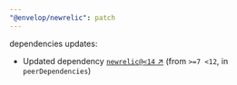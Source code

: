 ```yaml
---
"@envelop/newrelic": patch
---
```

dependencies updates:
  - Updated dependency [`newrelic@<14` ↗︎](https://www.npmjs.com/package/newrelic/v/14.0.0) (from `>=7 <12`, in `peerDependencies`)
